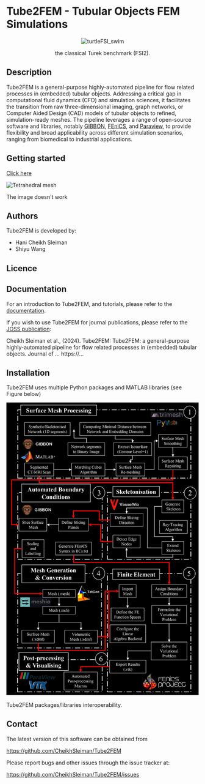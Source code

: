 # Tube2FEM - Tubular Objects FEM Simulations

<p align="center">
    <img src="figs/LiverNetwork.gif" width="288" height="200" alt="turtleFSI_swim"/>
</p>
<p align="center">
   the classical Turek benchmark (FSI2).
</p>

Description
-----------
Tube2FEM is a general-purpose highly-automated pipeline for flow related processes in (embedded) tubular objects. 
Addressing a critical gap in computational fluid dynamics (CFD) and simulation sciences, it facilitates the transition from raw three-dimensional imaging, graph networks, or Computer Aided Design (CAD) models of tubular objects to refined, simulation-ready meshes.
The pipeline leverages a range of open-source software and libraries, notably [GIBBON](https://www.gibboncode.org), [FEniCS](https://fenicsproject.org/), and [Paraview](https://www.paraview.org/), to provide
flexibility and broad applicability across different simulation scenarios, ranging from biomedical to industrial
applications.

## Getting started

[Click here](https://www.gibboncode.org) 

![Tetrahedral mesh](https://www.gibboncode.org/img/bunnyMesh.gif) 

The image doesn't work


Authors
-------
Tube2FEM is developed by:

  * Hani Cheikh Sleiman
  * Shiyu Wang

Licence
-------


Documentation
-------------
For an introduction to Tube2FEM, and tutorials, please refer to the [documentation](https://readthedocs.org/).

If you wish to use Tube2FEM for journal publications, please refer to the [JOSS publication](https://joss.theoj.org/papers/10.21105/joss.02089#):

Cheikh Sleiman et al., (2024). Tube2FEM: Tube2FEM: a general-purpose highly-automated pipeline for flow related processes in (embedded) tubular objects. Journal of ... https://...


Installation
------------
Tube2FEM uses multiple Python packages and MATLAB libraries (see Figure below)

![PDF Preview](figs/InteroperabilityDarkMode.jpg)





Tube2FEM packages/libraries interoperability.





Contact
-------
The latest version of this software can be obtained from

  https://github.com/CheikhSleiman/Tube2FEM

Please report bugs and other issues through the issue tracker at:

  https://github.com/CheikhSleiman/Tube2FEM/issues